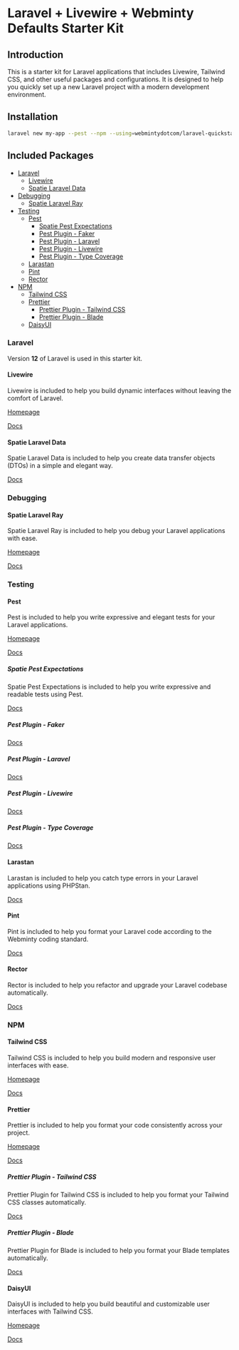 # Laravel + Livewire + Webminty Defaults Starter Kit

## Introduction

This is a starter kit for Laravel applications that includes Livewire, Tailwind CSS, and other useful packages and configurations. 
It is designed to help you quickly set up a new Laravel project with a modern development environment.

## Installation

```bash
laravel new my-app --pest --npm --using=webmintydotcom/laravel-quickstart
```

## Included Packages

- [Laravel](#laravel)
  - [Livewire](#livewire)
  - [Spatie Laravel Data](#spatie-laravel-data)
- [Debugging](#debugging)
  - [Spatie Laravel Ray](#spatie-laravel-ray)
- [Testing](#testing)
  - [Pest](#pest)
    - [Spatie Pest Expectations](#spatie-pest-expectations)
    - [Pest Plugin - Faker](#pest-plugin---faker)
    - [Pest Plugin - Laravel](#pest-plugin---laravel)
    - [Pest Plugin - Livewire](#pest-plugin---livewire)
    - [Pest Plugin - Type Coverage](#pest-plugin---type-coverage)
  - [Larastan](#larastan)
  - [Pint](#pint)
  - [Rector](#rector)
- [NPM](#npm)
  - [Tailwind CSS](#tailwind-css)
  - [Prettier](#prettier)
    - [Prettier Plugin - Tailwind CSS](#prettier-plugin---tailwind-css)
    - [Prettier Plugin - Blade](#prettier-plugin---blade)
  - [DaisyUI](#daisyui)

### Laravel

Version **12** of Laravel is used in this starter kit.

#### Livewire

Livewire is included to help you build dynamic interfaces without leaving the comfort of Laravel.

[Homepage](https://livewire.laravel.com/)

[Docs](https://livewire.laravel.com/docs/quickstart)


#### Spatie Laravel Data

Spatie Laravel Data is included to help you create data transfer objects (DTOs) in a simple and elegant way.

[Docs](https://spatie.be/docs/laravel-data/v4/introduction)

### Debugging

#### Spatie Laravel Ray

Spatie Laravel Ray is included to help you debug your Laravel applications with ease.

[Homepage](https://myray.app/)

[Docs](https://myray.app/docs/getting-started/introduction)

### Testing

#### Pest

Pest is included to help you write expressive and elegant tests for your Laravel applications.

[Homepage](https://pestphp.com/)

[Docs](https://pestphp.com/docs/installation)

##### Spatie Pest Expectations

Spatie Pest Expectations is included to help you write expressive and readable tests using Pest.

[Docs](https://github.com/spatie/pest-expectations)

##### Pest Plugin - Faker

[Docs](https://pestphp.com/docs/plugins#faker)

##### Pest Plugin - Laravel

[Docs](https://pestphp.com/docs/plugins#laravel)

##### Pest Plugin - Livewire

[Docs](https://pestphp.com/docs/plugins#livewire)

##### Pest Plugin - Type Coverage

[Docs](https://pestphp.com/docs/type-coverage)

#### Larastan

Larastan is included to help you catch type errors in your Laravel applications using PHPStan.

[Docs](https://github.com/larastan/larastan)

#### Pint

Pint is included to help you format your Laravel code according to the Webminty coding standard.

[Docs](https://laravel.com/docs/12.x/pint)

#### Rector

Rector is included to help you refactor and upgrade your Laravel codebase automatically.

[Docs](https://getrector.com/documentation/)

### NPM

#### Tailwind CSS

Tailwind CSS is included to help you build modern and responsive user interfaces with ease.

[Homepage](https://tailwindcss.com/)

[Docs](https://tailwindcss.com/docs/installation)

#### Prettier

Prettier is included to help you format your code consistently across your project.

[Homepage](https://prettier.io/)

[Docs](https://prettier.io/docs/en/index.html)

##### Prettier Plugin - Tailwind CSS

Prettier Plugin for Tailwind CSS is included to help you format your Tailwind CSS classes automatically.

[Docs](https://github.com/tailwindlabs/prettier-plugin-tailwindcss)

##### Prettier Plugin - Blade

Prettier Plugin for Blade is included to help you format your Blade templates automatically.

[Docs](https://github.com/stillat/blade-parser-typescript)

#### DaisyUI

DaisyUI is included to help you build beautiful and customizable user interfaces with Tailwind CSS.

[Homepage](https://daisyui.com/)

[Docs](https://daisyui.com/docs/)